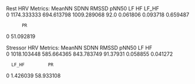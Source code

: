 Rest
HRV Metrics:
MeanNN SDNN RMSSD pNN50 LF HF LF_HF \
0 1174.333333 694.613798 1009.289068 92.0 0.061806 0.093718 0.659487

          PR

0 51.092819

Stressor
HRV Metrics:
MeanNN SDNN RMSSD pNN50 LF HF \
0 1018.103448 585.664365 843.783749 91.37931 0.058855 0.041272

      LF_HF         PR

0 1.426039 58.933108
